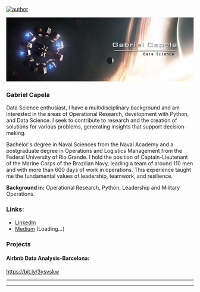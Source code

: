 [![author](https://img.shields.io/badge/author-gabrielcapela-blue.svg)](https://www.linkedin.com/in/gabrielcapela)
<p align="center">
  <img src="interestelar_cover.jpg" >
</p>

### Gabriel Capela

Data Science enthusiast, I have a multidisciplinary background and am interested in the areas of Operational Research, development with Python, and Data Science.
I seek to contribute to research and the creation of solutions for various problems, generating insights that support decision-making.

Bachelor's degree in Naval Sciences from the Naval Academy and a postgraduate degree in Operations and Logistics Management from the Federal University of Rio Grande.
I hold the position of Captain-Lieutenant of the Marine Corps of the Brazilian Navy, leading a team of around 110 men and with more than 600 days of work in operations. This experience taught me the fundamental values of leadership, teamwork, and resilience.

**Background in:** Operational Research, Python, Leadership and Military Operations.



### Links:

* [LinkedIn](https://www.linkedin.com/in/gabrielcapela)
* [Medium](https:) (Loading...)


### **Projects**
#### Airbnb Data Analysis-Barcelona:
https://bit.ly/3ysvskw



* **
---

